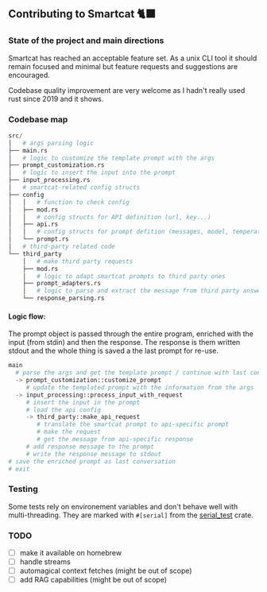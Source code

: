 ## Contributing to Smartcat 🐈‍⬛

### State of the project and main directions

Smartcat has reached an acceptable feature set. As a unix CLI tool it should remain focused and minimal but feature requests and suggestions are encouraged.

Codebase quality improvement are very welcome as I hadn't really used rust since 2019 and it shows.

### Codebase map

```python
src/
│   # args parsing logic
├── main.rs
│   # logic to customize the template prompt with the args
├── prompt_customization.rs
│   # logic to insert the input into the prompt
├── input_processing.rs
│   # smartcat-related config structs
├── config
│   │   # function to check config
│   ├── mod.rs
│   │   # config structs for API definition (url, key...)
│   ├── api.rs
│   │   # config structs for prompt defition (messages, model, temperature...)
│   └── prompt.rs
│   # third-party related code
└── third_party
    │   # make third party requests
    ├── mod.rs
    │   # logic to adapt smartcat prompts to third party ones
    ├── prompt_adapters.rs
    │   # logic to parse and extract the message from third party answers
    └── response_parsing.rs
```

#### Logic flow:

The prompt object is passed through the entire program, enriched with the input (from stdin) and then the response. The response is them written stdout and the whole thing is saved a the last prompt for re-use.

```python
main 
  # parse the args and get the template prompt / continue with last conversation as prompt
  -> prompt_customization::customize_prompt 
     # update the templated prompt with the information from the args
  -> input_processing::process_input_with_request
     # insert the input in the prompt
     # load the api config
     -> third_party::make_api_request
        # translate the smartcat prompt to api-specific prompt
        # make the request
        # get the message from api-specific response
     # add response message to the prompt
     # write the response message to stdout
# save the enriched prompt as last conversation
# exit
```

### Testing

Some tests rely on environement variables and don't behave well with multi-threading. They are marked with `#[serial]` from the [serial_test](https://docs.rs/serial_test/latest/serial_test/index.html) crate.


### TODO

- [ ] make it available on homebrew
- [ ] handle streams
- [ ] automagical context fetches (might be out of scope)
- [ ] add RAG capabilities (might be out of scope)
